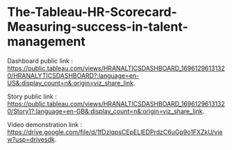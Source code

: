 # The-Tableau-HR-Scorecard-Measuring-success-in-talent-management


Dashboard public link : https://public.tableau.com/views/HRANALTICSDASHBOARD_16961296131320/HRANALYTICSDASHBOARD?:language=en-US&:display_count=n&:origin=viz_share_link.

Story public link : https://public.tableau.com/views/HRANALTICSDASHBOARD_16961296131320/Story1?:language=en-GB&:display_count=n&:origin=viz_share_link.

Video demonstration link : https://drive.google.com/file/d/1fDzlqpsCEpELlEDPrdzC6uGp9o1FXZkU/view?usp=drivesdk.
